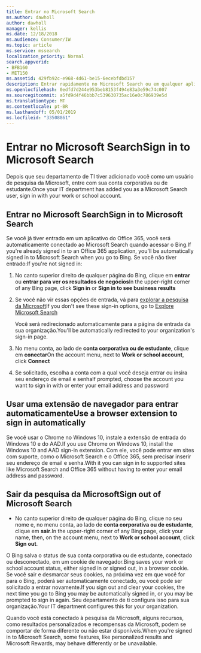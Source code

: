 ```yaml
---
title: Entrar no Microsoft Search
ms.author: dawholl
author: dawholl
manager: kellis
ms.date: 12/18/2018
ms.audience: Consumer/IW
ms.topic: article
ms.service: mssearch
localization_priority: Normal
search.appverid:
- BFB160
- MET150
ms.assetid: 429fb92c-e968-4d61-be15-6ecebfdbd157
description: Entrar rapidamente no Microsoft Search ou em qualquer aplicativo do Office 365 com uma conta corporativa ou de estudante
ms.openlocfilehash: 0edfd7d244e953beb8153f494e83a3e59c74c007
ms.sourcegitcommit: a5fd9d4f46bbb7c539630735ac16e0c786939e5d
ms.translationtype: MT
ms.contentlocale: pt-BR
ms.lasthandoff: 05/01/2019
ms.locfileid: "33508861"
---
```

# <a name="sign-in-to-microsoft-search"></a><span data-ttu-id="9b2c3-103">Entrar no Microsoft Search</span><span class="sxs-lookup"><span data-stu-id="9b2c3-103">Sign in to Microsoft Search</span></span>

<span data-ttu-id="9b2c3-104">Depois que seu departamento de TI tiver adicionado você como um usuário de pesquisa da Microsoft, entre com sua conta corporativa ou de estudante.</span><span class="sxs-lookup"><span data-stu-id="9b2c3-104">Once your IT department has added you as a Microsoft Search user, sign in with your work or school account.</span></span>
  
## <a name="sign-in-to-microsoft-search"></a><span data-ttu-id="9b2c3-105">Entrar no Microsoft Search</span><span class="sxs-lookup"><span data-stu-id="9b2c3-105">Sign in to Microsoft Search</span></span>

<span data-ttu-id="9b2c3-106">Se você já tiver entrado em um aplicativo do Office 365, você será automaticamente conectado ao Microsoft Search quando acessar o Bing.</span><span class="sxs-lookup"><span data-stu-id="9b2c3-106">If you're already signed in to an Office 365 application, you'll be automatically signed in to Microsoft Search when you go to Bing.</span></span> <span data-ttu-id="9b2c3-107">Se você não tiver entrado:</span><span class="sxs-lookup"><span data-stu-id="9b2c3-107">If you're not signed in:</span></span>
  
1. <span data-ttu-id="9b2c3-108">No canto superior direito de qualquer página do Bing, clique em **entrar** ou **entrar para ver os resultados de negócios**</span><span class="sxs-lookup"><span data-stu-id="9b2c3-108">In the upper-right corner of any Bing page, click **Sign in** or **Sign in to see business results**</span></span>
    
2. <span data-ttu-id="9b2c3-109">Se você não vir essas opções de entrada, vá para [explorar a pesquisa da Microsoft](https://www.bing.com/business/explore)</span><span class="sxs-lookup"><span data-stu-id="9b2c3-109">If you don't see these sign-in options, go to [Explore Microsoft Search](https://www.bing.com/business/explore)</span></span>
    
    <span data-ttu-id="9b2c3-110">Você será redirecionado automaticamente para a página de entrada da sua organização.</span><span class="sxs-lookup"><span data-stu-id="9b2c3-110">You'll be automatically redirected to your organization's sign-in page.</span></span>
    
3. <span data-ttu-id="9b2c3-111">No menu conta, ao lado de **conta corporativa ou de estudante**, clique em **conectar**</span><span class="sxs-lookup"><span data-stu-id="9b2c3-111">On the account menu, next to **Work or school account**, click **Connect**</span></span>
    
4. <span data-ttu-id="9b2c3-112">Se solicitado, escolha a conta com a qual você deseja entrar ou insira seu endereço de email e senha</span><span class="sxs-lookup"><span data-stu-id="9b2c3-112">If prompted, choose the account you want to sign in with or enter your email address and password</span></span>
    
## <a name="use-a-browser-extension-to-sign-in-automatically"></a><span data-ttu-id="9b2c3-113">Usar uma extensão de navegador para entrar automaticamente</span><span class="sxs-lookup"><span data-stu-id="9b2c3-113">Use a browser extension to sign in automatically</span></span>

<span data-ttu-id="9b2c3-114">Se você usar o Chrome no Windows 10, instale a extensão de entrada do Windows 10 e do AAD.</span><span class="sxs-lookup"><span data-stu-id="9b2c3-114">If you use Chrome on Windows 10, install the Windows 10 and AAD sign-in extension.</span></span> <span data-ttu-id="9b2c3-115">Com ele, você pode entrar em sites com suporte, como o Microsoft Search e o Office 365, sem precisar inserir seu endereço de email e senha.</span><span class="sxs-lookup"><span data-stu-id="9b2c3-115">With it you can sign in to supported sites like Microsoft Search and Office 365 without having to enter your email address and password.</span></span>
  
## <a name="sign-out-of-microsoft-search"></a><span data-ttu-id="9b2c3-116">Sair da pesquisa da Microsoft</span><span class="sxs-lookup"><span data-stu-id="9b2c3-116">Sign out of Microsoft Search</span></span>

- <span data-ttu-id="9b2c3-117">No canto superior direito de qualquer página do Bing, clique no seu nome e, no menu conta, ao lado de **conta corporativa ou de estudante**, clique em **sair**.</span><span class="sxs-lookup"><span data-stu-id="9b2c3-117">In the upper-right corner of any Bing page, click your name, then, on the account menu, next to **Work or school account**, click **Sign out**.</span></span>
    
<span data-ttu-id="9b2c3-118">O Bing salva o status de sua conta corporativa ou de estudante, conectado ou desconectado, em um cookie de navegador.</span><span class="sxs-lookup"><span data-stu-id="9b2c3-118">Bing saves your work or school account status, either signed in or signed out, in a browser cookie.</span></span> <span data-ttu-id="9b2c3-119">Se você sair e desmarcar seus cookies, na próxima vez em que você for para o Bing, poderá ser automaticamente conectado, ou você pode ser solicitado a entrar novamente.</span><span class="sxs-lookup"><span data-stu-id="9b2c3-119">If you sign out and clear your cookies, the next time you go to Bing you may be automatically signed in, or you may be prompted to sign in again.</span></span> <span data-ttu-id="9b2c3-120">Seu departamento de ti configura isso para sua organização.</span><span class="sxs-lookup"><span data-stu-id="9b2c3-120">Your IT department configures this for your organization.</span></span>
  
<span data-ttu-id="9b2c3-121">Quando você está conectado à pesquisa da Microsoft, alguns recursos, como resultados personalizados e recompensas da Microsoft, podem se comportar de forma diferente ou não estar disponíveis.</span><span class="sxs-lookup"><span data-stu-id="9b2c3-121">When you're signed in to Microsoft Search, some features, like personalized results and Microsoft Rewards, may behave differently or be unavailable.</span></span>

  

